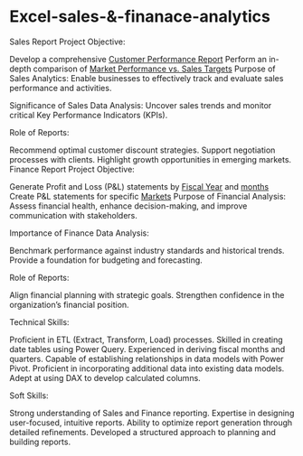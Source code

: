 # Excel-sales-&-finanace-analytics
Sales Report
Project Objective:

Develop a comprehensive [Customer Performance Report](https://github.com/keerthana883/Excel-sales-analytics/blob/main/Customer%20Performance%20Report.pdf)
Perform an in-depth comparison of [Market Performance vs. Sales Targets](https://github.com/keerthana883/Excel-sales-analytics/blob/main/Market%20Performance%20vs%20Target%20Report.pdf)
Purpose of Sales Analytics:
Enable businesses to effectively track and evaluate sales performance and activities.

Significance of Sales Data Analysis:
Uncover sales trends and monitor critical Key Performance Indicators (KPIs).

Role of Reports:

Recommend optimal customer discount strategies.
Support negotiation processes with clients.
Highlight growth opportunities in emerging markets.
Finance Report
Project Objective:

Generate Profit and Loss (P&L) statements by [Fiscal Year](https://github.com/keerthana883/Excel-sales-analytics/blob/main/P%26L%20Statement%20by%20Fiscal%20Year.pdf) and [months](https://github.com/keerthana883/Excel-sales-analytics/blob/main/P%26L%20Statement%20by%20Months.pdf)
Create P&L statements for specific [Markets](https://github.com/keerthana883/Excel-sales-analytics/blob/main/P%26L%20Statement%20by%20Markets.pdf)
Purpose of Financial Analysis:
Assess financial health, enhance decision-making, and improve communication with stakeholders.

Importance of Finance Data Analysis:

Benchmark performance against industry standards and historical trends.
Provide a foundation for budgeting and forecasting.

Role of Reports:

Align financial planning with strategic goals.
Strengthen confidence in the organization’s financial position.

Technical Skills:

Proficient in ETL (Extract, Transform, Load) processes.
Skilled in creating date tables using Power Query.
Experienced in deriving fiscal months and quarters.
Capable of establishing relationships in data models with Power Pivot.
Proficient in incorporating additional data into existing data models.
Adept at using DAX to develop calculated columns.

Soft Skills:

Strong understanding of Sales and Finance reporting.
Expertise in designing user-focused, intuitive reports.
Ability to optimize report generation through detailed refinements.
Developed a structured approach to planning and building reports.
